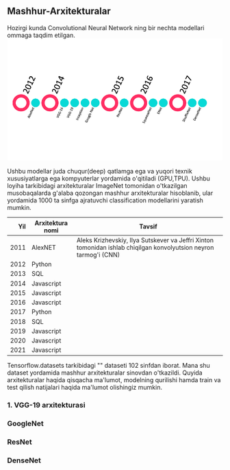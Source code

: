 ## Mashhur-Arxitekturalar

Hozirgi kunda Convolutional Neural Network ning bir nechta modellari ommaga taqdim etilgan. 
![cmd](https://github.com/MisterFoziljon/Mashhur-Arxitekturalar/blob/main/rasmlar/timeLine.png)

Ushbu modellar juda chuqur(deep) qatlamga ega va yuqori texnik xususiyatlarga ega kompyuterlar yordamida o'qitiladi (GPU,TPU).
Ushbu loyiha tarkibidagi arxitekturalar ImageNet tomonidan o'tkazilgan musobaqalarda g'alaba qozongan mashhur arxitekturalar hisoblanib, ular yordamida 1000 ta sinfga ajratuvchi classification modellarini yaratish mumkin.

|  Yil  | Arxitektura nomi | Tavsif |
|------:|------------------|--------|
|      2011| AlexNET| Aleks Krizhevskiy, Ilya Sutskever va Jeffri Xinton tomonidan ishlab chiqilgan konvolyutsion neyron tarmog'i (CNN)|
|      2012| Python    |  |
|      2013| SQL       |  |
|      2014| Javascript|  |
|      2015| Javascript|  |
|      2016| Javascript|  |
|      2017| Python    |  |
|      2018| SQL       |  |
|      2019| Javascript|  |
|      2020| Javascript|  |
|      2021| Javascript|  |

Tensorflow.datasets tarkibidagi "" dataseti 102 sinfdan iborat. Mana shu dataset yordamida mashhur arxitekturalar sinovdan o'tkazildi. Quyida arxitekturalar haqida qisqacha ma'lumot, modelning qurilishi hamda train va test qilish natijalari haqida ma'lumot olishingiz mumkin.

### 1. VGG-19 arxitekturasi

### GoogleNet
### ResNet
### DenseNet
